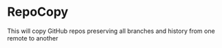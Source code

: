 # RepoCopy
This will copy GitHub repos preserving all branches and history from one remote to another
